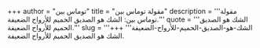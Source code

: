 +++
author = "توماس بين"
title = "مقولة توماس بين"
description = '''مقولة توماس بين: الشك هو الصديق الحميم للأرواح الضعيفة.'''
quote = '''الشك هو الصديق الحميم للأرواح الضعيفة.'''
slug = '''الشك-هو-الصديق-الحميم-للأرواح-الضعيفة'''
+++
الشك هو الصديق الحميم للأرواح الضعيفة.
